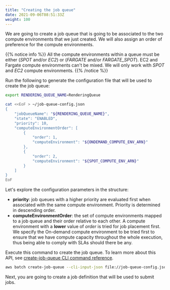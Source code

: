 ```yaml
---
title: "Creating the job queue"
date: 2021-09-06T08:51:33Z
weight: 100
---
```


We are going to create a job queue that is going to be associated to the two compute environments that we just created. We will also assign an order of preference for the compute environments.

{{% notice info %}}
All the compute environments within a queue must be either (*SPOT* and/or *EC2*) or (*FARGATE* and/or *FARGATE_SPOT*). EC2 and Fargate compute environments can't be mixed. We will only work with *SPOT* and *EC2* compute environments.
{{% /notice %}}

Run the following to generate the configuration file that will be used to create the job queue:

```bash
export RENDERING_QUEUE_NAME=RenderingQueue

cat <<EoF > ~/job-queue-config.json
{
    "jobQueueName": "${RENDERING_QUEUE_NAME}",
    "state": "ENABLED",
    "priority": 10,
    "computeEnvironmentOrder": [
        {
            "order": 1,
            "computeEnvironment": "${ONDEMAND_COMPUTE_ENV_ARN}"
        },
        {
            "order": 2,
            "computeEnvironment": "${SPOT_COMPUTE_ENV_ARN}"
        }
    ]
}
EoF
```

Let's explore the configuration parameters in the structure:

- **priority**: job queues with a higher priority are evaluated first when associated with the same compute environment. Priority is determined in descending order.
- **computeEnvironmentOrder**: the set of compute environments mapped to a job queue and their order relative to each other. A compute environment with a **lower** value of *order* is tried for job placement first. We specify the On-demand compute environment to be tried first to ensure that we have compute capacity throughout the whole execution, thus being able to comply with SLAs should there be any.

Execute this command to create the job queue. To learn more about this API, see [create-job-queue CLI command reference](https://docs.aws.amazon.com/cli/latest/reference/batch/create-job-queue.html).

```bash
aws batch create-job-queue --cli-input-json file://job-queue-config.json
```

Next, you are going to create a job definition that will be used to submit jobs.
